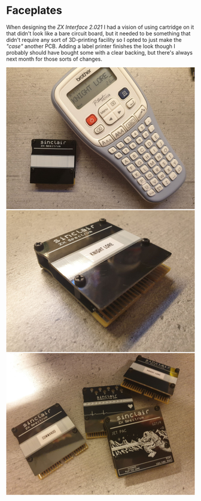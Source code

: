# Faceplates
When designing the *ZX Interface 2.021* I had a vision of using cartridge on it that didn't look like a bare circuit board, but it needed to be something that didn't require any sort of 3D-printing facility so I opted to just make the *"case"* another PCB. Adding a label printer finishes the look though I probably should have bought some with a clear backing, but there's always next month for those sorts of changes.

![Label printer](https://github.com/tebl/ZX-Interface-2.021/raw/main/gallery/ZX%20Cartridge%202021%20FA1_002.jpg)
![Finished cartridge](https://github.com/tebl/ZX-Interface-2.021/raw/main/gallery/ZX%20Cartridge%202021%20FA1_004.jpg)
![Varius cartridge](https://github.com/tebl/ZX-Interface-2.021/raw/main/gallery/2021-05-10%2000.39.10.jpg)